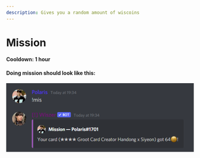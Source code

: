 ```yaml
---
description: Gives you a random amount of wiscoins
---
```


# Mission

#### Cooldown: 1 hour

#### Doing mission should look like this:

![](<../.gitbook/assets/image (1).png>)
